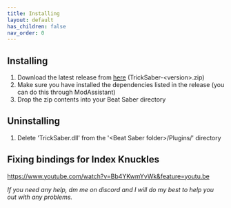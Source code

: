 ```yaml
---
title: Installing
layout: default
has_children: false
nav_order: 0
---
```

## Installing
1. Download the latest release from [here](https://github.com/ToniMacaroni/TrickSaber/releases) (TrickSaber-\<version\>.zip)
2. Make sure you have installed the dependencies listed in the release (you can do this through ModAssistant)
3. Drop the zip contents into your Beat Saber directory

## Uninstalling
1. Delete 'TrickSaber.dll' from the '\<Beat Saber folder\>/Plugins/' directory

## Fixing bindings for Index Knuckles
https://www.youtube.com/watch?v=Bb4YKwmYvWk&feature=youtu.be

*If you need any help, dm me on discord and I will do my best to help you out with any problems.*